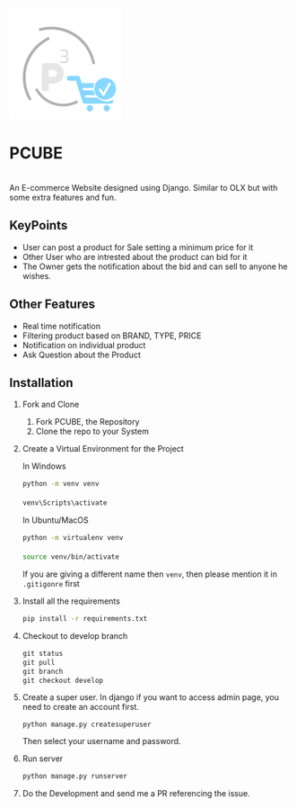 <img src="https://github.com/adigapranava/PCUBE/blob/master/static/images/favicon2.png?raw=true">

# PCUBE  
<br>
An E-commerce Website designed using Django. Similar to OLX but with some extra features and fun.

## KeyPoints
* User can post a product for Sale setting a minimum price for it
* Other User who are intrested about the product can bid for it
* The Owner gets the notification about the bid and can sell to anyone he wishes.

## Other Features
* Real time notification
* Filtering product based on BRAND, TYPE, PRICE
* Notification on individual product
* Ask Question about the Product


## Installation 

1. Fork and Clone
    <ol>
    <li>Fork PCUBE, the Repository</li>
    <li>Clone the repo to your System</li>
    </ol>


2. Create a Virtual Environment for the Project

    In Windows
    ```bash
    python -m venv venv
    
    venv\Scripts\activate
    ```

    In Ubuntu/MacOS
    ```bash
    python -m virtualenv venv
    
    source venv/bin/activate
    ```
   
    If you are giving a different name then `venv`, then please mention it in `.gitigonre` first

3. Install all the requirements

    ```bash
    pip install -r requirements.txt
    ```

4. Checkout to develop branch
     ```git
    git status
    git pull
    git branch
    git checkout develop
    
    ```

5. Create a super user.
    In django if you want to access admin page, you need to create an account first.
    ```djangotemplate
    python manage.py createsuperuser
    ```
   Then select your username and password.

6. Run server
    ```bash
    python manage.py runserver
    ```
7. Do the Development and send me a PR referencing the issue.



